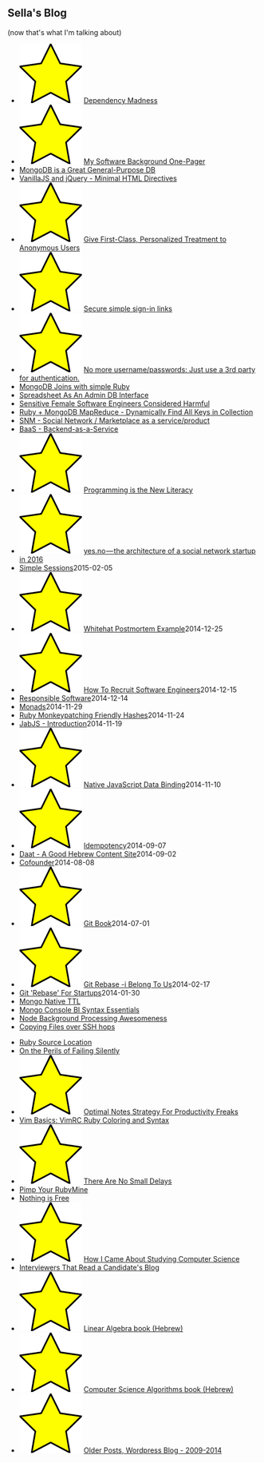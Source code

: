 ## Sella's Blog 
<!-- this file is auto-created. -->

(now that's what I'm talking about)

* <img src='/img/star.png' class='star'> [Dependency Madness](/blog/dependency_madness.html)
* <img src='/img/star.png' class='star'> [My Software Background One-Pager](/software)
* [MongoDB is a Great General-Purpose DB](/blog/mongodb_is_a_great_general_purpose_db.html)
* [VanillaJS and jQuery - Minimal HTML Directives](/blog/vanillajs_and_jquery_kiss.html)
* <img src='/img/star.png' class='star'> [Give First-Class, Personalized Treatment to Anonymous Users](/blog/give_first_class_personalized_treatment_to_anonymous_users.html)
* <img src='/img/star.png' class='star'> [Secure simple sign-in links](simple_secure_sign_in_links.html)
* <img src='/img/star.png' class='star'> [No more username/passwords: Just use a 3rd party for authentication.](https://medium.com/@sellarafaeli/no-more-username-passwords-just-use-a-3rd-party-for-authentication-59b12db092a4)
* [MongoDB Joins with simple Ruby](https://medium.com/@sellarafaeli/mongo-joins-across-collections-with-ruby-504e3351d278#.qnh1yzjfk)
* [Spreadsheet As An Admin DB Interface](https://medium.com/@sellarafaeli/just-use-a-spreadsheet-spreadsheet-as-an-admin-interface-2ed789a93118#.ksiiq89t2)
* [Sensitive Female Software Engineers Considered Harmful](https://medium.com/@sellarafaeli/sensitive-female-engineers-considered-harmful-faa91a193d92#.p8jaost2u)
* [Ruby + MongoDB MapReduce - Dynamically Find All Keys in Collection](ruby_mongodb_mapreduce_all_keys_in_collection.html)
* [SNM - Social Network / Marketplace as a service/product](snm_as_a_service_product.html)
* [BaaS - Backend-as-a-Service](baas.html)
* <img src='/img/star.png' class='star'> [Programming is the New Literacy](https://medium.com/@sellarafaeli/programming-is-the-new-literacy-4a0319abe726)
* <img src='/img/star.png' class='star'> [yes.no — the architecture of a social network startup in 2016](https://medium.com/@sellarafaeli/yes-no-architecture-of-a-social-network-startup-in-2016-d6d2989ca1b3)
* [Simple Sessions](simple_sessions.html)<span class='created_at'>2015-02-05</span>
* <img src='/img/star.png' class='star'> [Whitehat Postmortem Example](whitehat_postmortem_example.html)<span class='created_at'>2014-12-25</span>
* <img src='/img/star.png' class='star'> [How To Recruit Software Engineers](how_to_recruit_software_engineers.html)<span class='created_at'>2014-12-15</span>
* [Responsible Software](responsible_software.html)<span class='created_at'>2014-12-14</span>
* [Monads](monads.html)<span class='created_at'>2014-11-29</span>
* [Ruby Monkeypatching Friendly Hashes](ruby_monkeypatching_friendly_hashes.html)<span class='created_at'>2014-11-24</span>
* [JabJS - Introduction](jabjs-introduction.html)<span class='created_at'>2014-11-19</span>
* <img src='/img/star.png' class='star'> [Native JavaScript Data Binding](native_javascript_data_binding.html)<span class='created_at'>2014-11-10</span>
* <img src='/img/star.png' class='star'> [Idempotency](idempotency.html)<span class='created_at'>2014-09-07</span>
* [Daat - A Good Hebrew Content Site](https://medium.com/@sellarafaeli/reading-4bb50bc5168b)<span class='created_at'>2014-09-02</span>
* [Cofounder](cofounder.html)<span class='created_at'>2014-08-08</span>
* <img src='/img/star.png' class='star'> [Git Book](git-book.html)<span class='created_at'>2014-07-01</span>
* <img src='/img/star.png' class='star'> [Git Rebase -i Belong To Us](https://medium.com/@sellarafaeli/git-rebase-i-belong-to-us-4d7010387683)<span class='created_at'>2014-02-17</span>
* [Git 'Rebase' For Startups](https://medium.com/@sellarafaeli/we-use-git-rebase-and-so-should-you-be89d1932a14)<span class='created_at'>2014-01-30</span>
* [Mongo Native TTL](https://sellarafaeli.wordpress.com/2014/07/22/mongo-native-ttl/)
* [Mongo Console BI Syntax Essentials](https://sellarafaeli.wordpress.com/2014/05/15/mongo-console-bi-syntax-essentials/)
* [Node Background Processing Awesomeness](https://sellarafaeli.wordpress.com/2014/04/01/node_background_processing_awesomeness/)
* [Copying Files over SSH hops](https://sellarafaeli.wordpress.com/2014/03/24/copy-local-files-into-remote-server-through-n1-ssh-hops/)
<!-- * <img src='/img/star.png' class='star'> [Git Sandbox Book](https://sellarafaeli.wordpress.com/2014/03/23/git-sandbox-book/)  -->
* [Ruby Source Location](https://sellarafaeli.wordpress.com/2014/03/19/ruby-source_location/)
* [On the Perils of Failing Silently](https://sellarafaeli.wordpress.com/2014/02/28/on-the-perils-of-failing-silently/)
* <img src='/img/star.png' class='star'> [Optimal Notes Strategy For Productivity Freaks](https://sellarafaeli.wordpress.com/2014/02/01/optimal-notes-strategy-for-productivity-freaks/)
* [Vim Basics: VimRC Ruby Coloring and Syntax](https://sellarafaeli.wordpress.com/2014/01/09/vim-basics-vimrc-ruby-coloring-and-syntax/)
* <img src='/img/star.png' class='star'> [There Are No Small Delays](https://sellarafaeli.wordpress.com/2014/01/08/the-are-no-small-delays/)
* [Pimp Your RubyMine](https://sellarafaeli.wordpress.com/2014/01/03/pimp-your-rubymine-6/)
* [Nothing is Free](https://sellarafaeli.wordpress.com/2013/12/20/a-programmer-with-a-mac-contentious-opinions-nothing-is-free/)
* <img src='/img/star.png' class='star'> [How I Came About Studying Computer Science](https://sellarafaeli.wordpress.com/2013/01/14/how-i-came-about-studying-computer-science/)
* [Interviewers That Read a Candidate's Blog](https://sellarafaeli.wordpress.com/2013/01/02/interviewers-that-read-a-candidates-blog/)
* <img src='/img/star.png' class='star'> [Linear Algebra book (Hebrew)](https://sites.google.com/site/linearit1hujibook/)
* <img src='/img/star.png' class='star'> [Computer Science Algorithms book (Hebrew)](https://sites.google.com/site/linearit1hujibook/see-also)
* <img src='/img/star.png' class='star'> [Older Posts, Wordpress Blog - 2009-2014](http://sellarafaeli.wordpress.com)